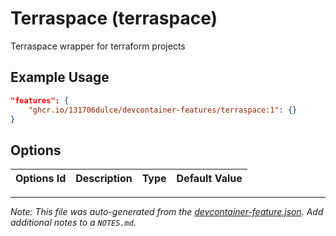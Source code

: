 
# Terraspace (terraspace)

Terraspace wrapper for terraform projects

## Example Usage

```json
"features": {
    "ghcr.io/131706dulce/devcontainer-features/terraspace:1": {}
}
```

## Options

| Options Id | Description | Type | Default Value |
|-----|-----|-----|-----|




---

_Note: This file was auto-generated from the [devcontainer-feature.json](https://github.com/131706dulce/devcontainer-features/blob/main/src/terraspace/devcontainer-feature.json).  Add additional notes to a `NOTES.md`._
